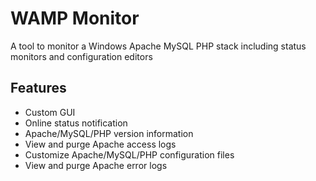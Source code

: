 # WAMP Monitor
A tool to monitor a Windows Apache MySQL PHP stack including status monitors and configuration editors

## Features
* Custom GUI
* Online status notification
* Apache/MySQL/PHP version information
* View and purge Apache access logs
* Customize Apache/MySQL/PHP configuration files
* View and purge Apache error logs
